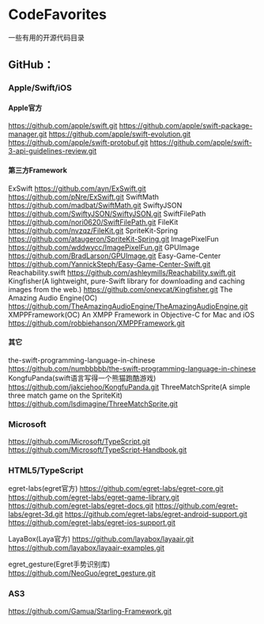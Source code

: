 # CodeFavorites
一些有用的开源代码目录

## GitHub：
### Apple/Swift/iOS
#### Apple官方
https://github.com/apple/swift.git
https://github.com/apple/swift-package-manager.git
https://github.com/apple/swift-evolution.git
https://github.com/apple/swift-protobuf.git
https://github.com/apple/swift-3-api-guidelines-review.git

#### 第三方Framework
ExSwift
https://github.com/ayn/ExSwift.git
https://github.com/pNre/ExSwift.git
SwiftMath
https://github.com/madbat/SwiftMath.git
SwiftyJSON
https://github.com/SwiftyJSON/SwiftyJSON.git
SwiftFilePath
https://github.com/nori0620/SwiftFilePath.git
FileKit
https://github.com/nvzqz/FileKit.git
SpriteKit-Spring
https://github.com/ataugeron/SpriteKit-Spring.git
ImagePixelFun
https://github.com/wddwycc/ImagePixelFun.git
GPUImage
https://github.com/BradLarson/GPUImage.git
Easy-Game-Center
https://github.com/YannickSteph/Easy-Game-Center-Swift.git
Reachability.swift
https://github.com/ashleymills/Reachability.swift.git
Kingfisher(A lightweight, pure-Swift library for downloading and caching images from the web.)
https://github.com/onevcat/Kingfisher.git
The Amazing Audio Engine(OC)
https://github.com/TheAmazingAudioEngine/TheAmazingAudioEngine.git
XMPPFramework(OC)
An XMPP Framework in Objective-C for Mac and iOS
https://github.com/robbiehanson/XMPPFramework.git

#### 其它
the-swift-programming-language-in-chinese
https://github.com/numbbbbb/the-swift-programming-language-in-chinese
KongfuPanda(swift语言写得一个熊猫跑酷游戏)
https://github.com/jakciehoo/KongfuPanda.git
ThreeMatchSprite(A simple three match game on the SpriteKit)
https://github.com/lsdimagine/ThreeMatchSprite.git

### Microsoft
https://github.com/Microsoft/TypeScript.git
https://github.com/Microsoft/TypeScript-Handbook.git

### HTML5/TypeScript
egret-labs(egret官方)
https://github.com/egret-labs/egret-core.git
https://github.com/egret-labs/egret-game-library.git
https://github.com/egret-labs/egret-docs.git
https://github.com/egret-labs/egret-3d.git
https://github.com/egret-labs/egret-android-support.git
https://github.com/egret-labs/egret-ios-support.git

LayaBox(Laya官方)
https://github.com/layabox/layaair.git
https://github.com/layabox/layaair-examples.git

egret_gesture(Egret手势识别库)
https://github.com/NeoGuo/egret_gesture.git

### AS3
https://github.com/Gamua/Starling-Framework.git



